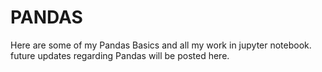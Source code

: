 # PANDAS
Here are some of my Pandas Basics and all my work in jupyter notebook.
future updates regarding Pandas will be posted here.
